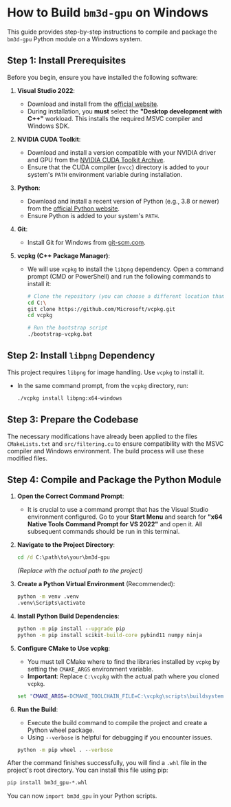 # How to Build `bm3d-gpu` on Windows

This guide provides step-by-step instructions to compile and package the `bm3d-gpu` Python module on a Windows system.

## Step 1: Install Prerequisites

Before you begin, ensure you have installed the following software:

1.  **Visual Studio 2022**:
    *   Download and install from the [official website](https://visualstudio.microsoft.com/downloads/).
    *   During installation, you **must** select the **"Desktop development with C++"** workload. This installs the required MSVC compiler and Windows SDK.

2.  **NVIDIA CUDA Toolkit**:
    *   Download and install a version compatible with your NVIDIA driver and GPU from the [NVIDIA CUDA Toolkit Archive](https://developer.nvidia.com/cuda-toolkit-archive).
    *   Ensure that the CUDA compiler (`nvcc`) directory is added to your system's `PATH` environment variable during installation.

3.  **Python**:
    *   Download and install a recent version of Python (e.g., 3.8 or newer) from the [official Python website](https://www.python.org/downloads/windows/).
    *   Ensure Python is added to your system's `PATH`.

4.  **Git**:
    *   Install Git for Windows from [git-scm.com](https://git-scm.com/download/win).

5.  **vcpkg (C++ Package Manager)**:
    *   We will use `vcpkg` to install the `libpng` dependency. Open a command prompt (CMD or PowerShell) and run the following commands to install it:
        ```bash
        # Clone the repository (you can choose a different location than C:\)
        cd C:\
        git clone https://github.com/Microsoft/vcpkg.git
        cd vcpkg

        # Run the bootstrap script
        ./bootstrap-vcpkg.bat
        ```

## Step 2: Install `libpng` Dependency

This project requires `libpng` for image handling. Use `vcpkg` to install it.

*   In the same command prompt, from the `vcpkg` directory, run:
    ```bash
    ./vcpkg install libpng:x64-windows
    ```

## Step 3: Prepare the Codebase

The necessary modifications have already been applied to the files `CMakeLists.txt` and `src/filtering.cu` to ensure compatibility with the MSVC compiler and Windows environment. The build process will use these modified files.

## Step 4: Compile and Package the Python Module

1.  **Open the Correct Command Prompt**:
    *   It is crucial to use a command prompt that has the Visual Studio environment configured. Go to your **Start Menu** and search for **"x64 Native Tools Command Prompt for VS 2022"** and open it. All subsequent commands should be run in this terminal.

2.  **Navigate to the Project Directory**:
    ```cmd
    cd /d C:\path\to\your\bm3d-gpu
    ```
    *(Replace with the actual path to the project)*

3.  **Create a Python Virtual Environment** (Recommended):
    ```cmd
    python -m venv .venv
    .venv\Scripts\activate
    ```

4.  **Install Python Build Dependencies**:
    ```cmd
    python -m pip install --upgrade pip
    python -m pip install scikit-build-core pybind11 numpy ninja
    ```

5.  **Configure CMake to Use vcpkg**:
    *   You must tell CMake where to find the libraries installed by `vcpkg` by setting the `CMAKE_ARGS` environment variable.
    *   **Important**: Replace `C:\vcpkg` with the actual path where you cloned `vcpkg`.
    ```cmd
    set "CMAKE_ARGS=-DCMAKE_TOOLCHAIN_FILE=C:\vcpkg\scripts\buildsystems\vcpkg.cmake"
    ```

6.  **Run the Build**:
    *   Execute the build command to compile the project and create a Python wheel package.
    *   Using `--verbose` is helpful for debugging if you encounter issues.
    ```cmd
    python -m pip wheel . --verbose
    ```

After the command finishes successfully, you will find a `.whl` file in the project's root directory. You can install this file using pip:

```cmd
pip install bm3d_gpu-*.whl
```

You can now `import bm3d_gpu` in your Python scripts.

```